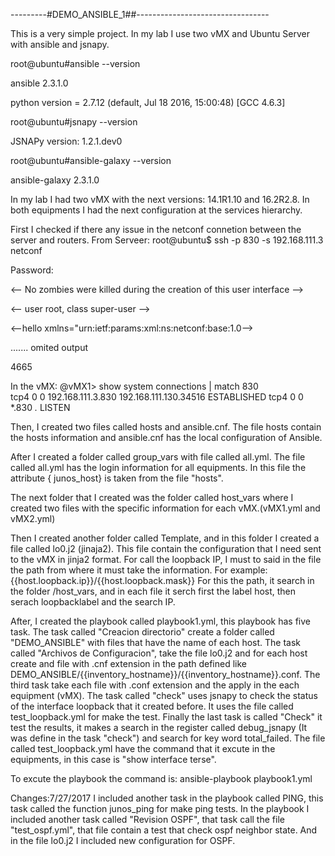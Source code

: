 ---------#DEMO_ANSIBLE_1##---------------------------------

This is a very simple project.
In my lab I use two vMX and Ubuntu Server with ansible and jsnapy.

root@ubuntu#ansible --version

ansible 2.3.1.0

python version = 2.7.12 (default, Jul 18 2016, 15:00:48) [GCC 4.6.3]

root@ubuntu#jsnapy --version

JSNAPy version: 1.2.1.dev0

root@ubuntu#ansible-galaxy --version

ansible-galaxy 2.3.1.0

In my lab I had two vMX with the next versions:
14.1R1.10 and 16.2R2.8.
In both equipments I had the next configuration at the services hierarchy.

First I checked if there any issue in the netconf connetion between the server and routers.
From Serveer:
root@ubuntu$ ssh -p 830 -s 192.168.111.3 netconf

Password:

<-- No zombies were killed during the creation of this user interface --> 

<-- user root, class super-user --> 

<--hello xmlns="urn:ietf:params:xml:ns:netconf:base:1.0--> 

  <capabilities> 
  
....... omited output 

  </capabilities> 
  
  <session-id>4665</session-id> 
  
</hello> 



In the vMX:
@vMX1> show system connections | match 830    
tcp4       0      0  192.168.111.3.830                             192.168.111.130.34516                         ESTABLISHED
tcp4       0      0  *.830                                         *.*                                           LISTEN

Then, I created two files called hosts and ansible.cnf.
The file hosts contain the hosts information and ansible.cnf has the local configuration of Ansible.

After I created a folder called group_vars with file called all.yml.
The file called all.yml has the login information for all equipments.
In this file the attribute { junos_host} is taken from the file "hosts".

The next folder that I created was the folder called host_vars where I created two files with the specific information for each vMX.(vMX1.yml and vMX2.yml)

Then I created another folder called Template, and in this folder I created a file called lo0.j2 (jinaja2). This file contain the configuration that I need sent to the vMX in jinja2 format. For call the loopback IP, I must to said in the file the path from where it must take the information.
For example:
 {{host.loopback.ip}}/{{host.loopback.mask}} For this the path, it search in the folder /host_vars, and in each file it serch first the label host, then serach loopbacklabel  and the search IP.
 
 After, I created the playbook called playbook1.yml, this playbook has five task.
 The task called "Creacion directorio" create a folder called "DEMO_ANSIBLE" with files that have the name of each host.
 The task called "Archivos de Configuracion", take the file lo0.j2 and for each host create and file with .cnf extension in the path defined like DEMO_ANSIBLE/{{inventory_hostname}}/{{inventory_hostname}}.conf.
 The third task take each file with .conf extension and the apply in the each equipment (vMX).
 The task called "check" uses jsnapy to check the status of the interface loopback that it created before. It uses the file called test_loopback.yml for make the test.
 Finally the last task is called "Check" it test the results, it makes a search in the register called debug_jsnapy (It was define in the task "check") and search for key word total_failed.
 The file called test_loopback.yml have the command that it excute in the equipments, in this case is "show interface terse".
 
 To excute the playbook the command is:  ansible-playbook playbook1.yml 
 
 Changes:7/27/2017
 I included another task in the playbook called PING, this task called the function junos_ping for make ping tests. In the playbook I included another task called "Revision OSPF", that task call the file "test_ospf.yml", that file contain a test that check ospf neighbor state. And in the file lo0.j2 I included new configuration for OSPF. 
 
 
 
 
 
 
